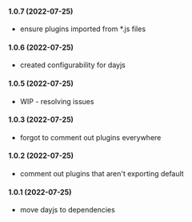 #### 1.0.7 (2022-07-25)

- ensure plugins imported from *.js files

#### 1.0.6 (2022-07-25)

- created configurability for dayjs

#### 1.0.5 (2022-07-25)

- WIP - resolving issues

#### 1.0.3 (2022-07-25)

- forgot to comment out plugins everywhere

#### 1.0.2 (2022-07-25)

- comment out plugins that aren't exporting default

#### 1.0.1 (2022-07-25)

- move dayjs to dependencies
